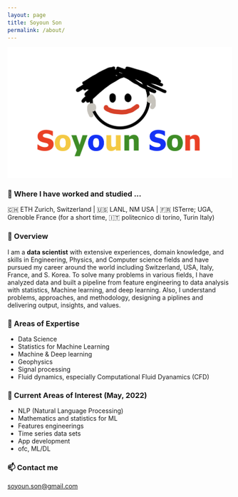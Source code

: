 ```yaml
---
layout: page
title: Soyoun Son
permalink: /about/
---
```


<img src="/images/SS.jpg" width="700">

### 📍 Where I have worked and studied ...

🇨🇭 ETH Zurich, Switzerland | 🇺🇸 LANL, NM USA | 🇫🇷 ISTerre; UGA, Grenoble France
(for a short time, 🇮🇹 politecnico di torino, Turin Italy)

### 🦋 Overview

I am a **data scientist** with extensive experiences, domain knowledge, and skills in Engineering, Physics, and Computer science fields and have pursued my career around the world including Switzerland, USA, Italy, France, and S. Korea. To solve many problems in various fields, I have analyzed data and built a pipeline from feature engineering to data analysis with statistics, Machine learning, and deep learning. Also, I understand problems, approaches, and methodology, designing a piplines and delivering output, insights, and values. 

### 🌴 Areas of Expertise
+ Data Science
+ Statistics for Machine Learning
+ Machine & Deep learning
+ Geophysics
+ Signal processing
+ Fluid dynamics, especially Computational Fluid Dyanamics (CFD)

### 🍋 Current Areas of Interest (May, 2022)
+ NLP (Natural Language Processing)
+ Mathematics and statistics for ML
+ Features engineerings
+ Time series data sets
+ App development 
+ ofc, ML/DL

### 📫 Contact me

[soyoun.son@gmail.com](mailto:soyoun.son@gmail.com)
